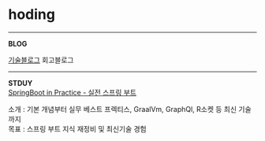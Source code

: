 # hoding

***
**BLOG**

[기술블로그](https://hoding-cloud.tistory.com/)
회고블로그
***
**STDUY**   
[SpringBoot in Practice - 실전 스프링 부트](https://github.com/Overjump-Hurdle/hoding/issues/1#issue-1990096423)

소개 : 기본 개념부터 실무 베스트 프렉티스, GraalVm, GraphQl, R소켓 등 최신 기술까지  
목표 : 스프링 부트 지식 재정비 및 최신기술 경험  
